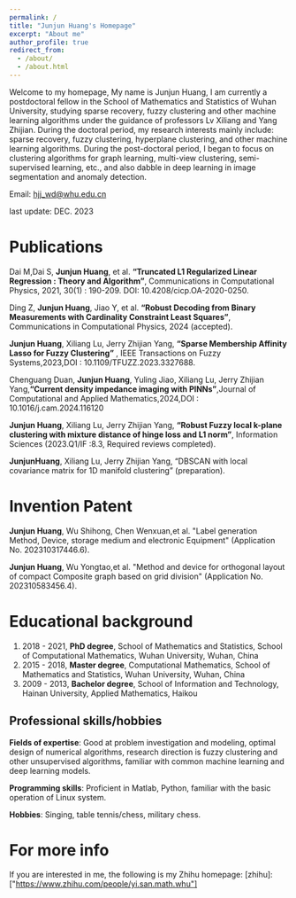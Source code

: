 ```yaml
---
permalink: /
title: "Junjun Huang's Homepage"
excerpt: "About me"
author_profile: true
redirect_from: 
  - /about/
  - /about.html
---
```


Welcome to my homepage, My name is Junjun Huang, I am currently a postdoctoral fellow in the School of Mathematics and Statistics of Wuhan University, studying sparse recovery, fuzzy clustering and other machine learning algorithms under the guidance of professors Lv Xiliang and Yang Zhijian. During the doctoral period, my research interests mainly include: sparse recovery, fuzzy clustering, hyperplane clustering, and other machine learning algorithms. During the post-doctoral period, I began to focus on clustering algorithms for graph learning, multi-view clustering, semi-supervised learning, etc., and also dabble in deep learning in image segmentation and anomaly detection.


Email: <hjj_wd@whu.edu.cn>


last update: DEC. 2023

# Publications
Dai M,Dai S, **Junjun Huang**, et al. **“Truncated L1 Regularized Linear Regression : Theory and Algorithm”**, Communications in Computational Physics, 2021, 30(1) : 190-209. DOI: 10.4208/cicp.OA-2020-0250.

Ding Z, **Junjun Huang**, Jiao Y, et al. **“Robust Decoding from Binary Measurements with Cardinality Constraint Least Squares”**, Communications in Computational Physics, 2024 (accepted). 

**Junjun Huang**, Xiliang Lu, Jerry Zhijian Yang, **“Sparse Membership Affinity Lasso for Fuzzy Clustering”** , IEEE Transactions on Fuzzy Systems,2023,DOI : 10.1109/TFUZZ.2023.3327688.

Chenguang Duan, **Junjun Huang**, Yuling Jiao, Xiliang Lu, Jerry Zhijian Yang,**“Current density impedance imaging with PINNs”**,Journal of Computational and Applied Mathematics,2024,DOI : 10.1016/j.cam.2024.116120

**Junjun Huang**, Xiliang Lu, Jerry Zhijian Yang, **“Robust Fuzzy local k-plane clustering with mixture distance of hinge loss and L1 norm”**, Information Sciences (2023.Q1/IF :8.3, Required reviews completed).

**JunjunHuang**, Xiliang Lu, Jerry Zhijian Yang, “DBSCAN with local covariance matrix for 1D manifold clustering” (preparation).

# Invention Patent
**Junjun Huang**, Wu Shihong, Chen Wenxuan,et al. "Label generation Method, Device, storage medium and electronic Equipment" (Application No. 202310317446.6).

**Junjun Huang**, Wu Yongtao,et al. "Method and device for orthogonal layout of compact Composite graph based on grid division" (Application No. 202310583456.4).

# Educational background
  1. 2018 - 2021, **PhD degree**, School of Mathematics and Statistics, School of Computational Mathematics, Wuhan University, Wuhan, China
  2. 2015 - 2018, **Master degree**, Computational Mathematics, School of Mathematics and Statistics, Wuhan University, Wuhan, China
  3. 2009 - 2013, **Bachelor degree**, School of Information and Technology, Hainan University, Applied Mathematics, Haikou 
  
## Professional skills/hobbies
   **Fields of expertise**: Good at problem investigation and modeling, optimal design of numerical algorithms, research direction is fuzzy clustering and other unsupervised algorithms, familiar with common machine learning and deep learning models.
   
   **Programming skills**: Proficient in Matlab, Python, familiar with the basic operation of Linux system.
   
   **Hobbies**: Singing, table tennis/chess, military chess.

# For more info
  If you are interested in me, the following is my Zhihu homepage: 
  [zhihu]: ["https://www.zhihu.com/people/yi.san.math.whu"]
  
